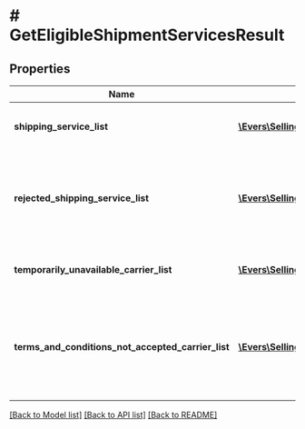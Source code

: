# # GetEligibleShipmentServicesResult

## Properties

Name | Type | Description | Notes
------------ | ------------- | ------------- | -------------
**shipping_service_list** | [**\Evers\SellingPartnerApi\Model\ShippingService[]**](ShippingService.md) | A list of shipping services offers. |
**rejected_shipping_service_list** | [**\Evers\SellingPartnerApi\Model\RejectedShippingService[]**](RejectedShippingService.md) | List of services that were for some reason unavailable for this request | [optional]
**temporarily_unavailable_carrier_list** | [**\Evers\SellingPartnerApi\Model\TemporarilyUnavailableCarrier[]**](TemporarilyUnavailableCarrier.md) | A list of temporarily unavailable carriers. | [optional]
**terms_and_conditions_not_accepted_carrier_list** | [**\Evers\SellingPartnerApi\Model\TermsAndConditionsNotAcceptedCarrier[]**](TermsAndConditionsNotAcceptedCarrier.md) | List of carriers whose terms and conditions were not accepted by the seller. | [optional]

[[Back to Model list]](../../README.md#models) [[Back to API list]](../../README.md#endpoints) [[Back to README]](../../README.md)
